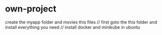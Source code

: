 # own-project
create the myapp folder and movies this files //
first goto the this folder and install everything you need //
install docker and minikube in ubuntu

